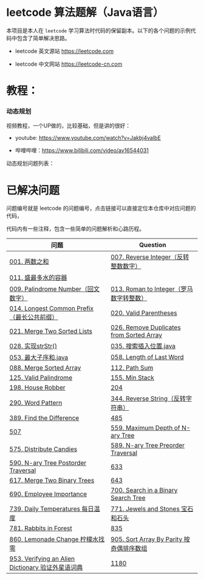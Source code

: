 # leetcode 算法题解（Java语言）

本项目是本人在 `leetcode` 学习算法时代码的保留副本。以下的各个问题的示例代码中包含了简单解决思路。

- leetcode 英文源站 https://leetcode.com

- leetcode 中文网站 https://leetcode-cn.com

# 教程：

### 动态规划

视频教程，一个UP做的，比较基础，但是讲的很好：

- youtube: https://www.youtube.com/watch?v=Jakbj4vaIbE

- 哔哩哔哩：https://www.bilibili.com/video/av16544031

动态规划问题列表：

<!-- 
    此处使用了 github 支持的锚点写法。
    教程地址：https://my.oschina.net/antsky/blog/1475173?utm_medium=referral
    
    如果要在  github 中使用锚点，使用下面这种写法就可以了
    - [198](#198-house-robber)
 -->


# 已解决问题

问题编号就是 leetcode 的问题编号，点击链接可以直接定位本仓库中对应问题的代码，

代码内有一些注释，包含一些简单的问题解析和心路历程。

问题 | Question
--- | ---
[001. 两数之和](./src/main/java/me/liluyang/leetcode/problem001/Solution.java) | [007. Reverse Integer（反转整数数字）](./src/main/java/me/liluyang/leetcode/problem007/Solution.java)
[011. 盛最多水的容器](./src/main/java/me/liluyang/leetcode/Solution11.java) |
[009. Palindrome Number（回文数字）](./src/main/java/me/liluyang/leetcode/problem009/Solution.java) | [013. Roman to Integer（罗马数字转整数）](./src/main/java/me/liluyang/leetcode/problem013/Solution.java)
[014. Longest Common Prefix（最长公共前缀）](./src/main/java/me/liluyang/leetcode/problem014/Solution.java) | [020. Valid Parentheses](./src/main/java/me/liluyang/leetcode/problem020/Solution.java)
[021. Merge Two Sorted Lists](./src/main/java/me/liluyang/leetcode/problem021/Solution.java) | [026. Remove Duplicates from Sorted Array](./src/main/java/me/liluyang/leetcode/problem026/Solution.java)
[028. 实现strStr()](./src/main/java/me/liluyang/leetcode/28.实现str-str.java) | [035. 搜索插入位置.java](./src/main/java/me/liluyang/leetcode/35.搜索插入位置.java)
[053. 最大子序和.java](./src/main/java/me/liluyang/leetcode/53.最大子序和.java) | [058. Length of Last Word](./src/main/java/me/liluyang/leetcode/problem058/Solution.java)
[088. Merge Sorted Array](./src/main/java/me/liluyang/leetcode/problem088/Solution.java) | [112. Path Sum](./src/main/java/me/liluyang/leetcode/problem112/Solution.java)
[125. Valid Palindrome](./src/main/java/me/liluyang/leetcode/problem125/Solution.java) | [155. Min Stack](./src/main/java/me/liluyang/leetcode/problem155/MinStack.java)
[198. House Robber](./src/main/java/me/liluyang/leetcode/problem198/Solution.java) | [204](./src/main/java/me/liluyang/leetcode/Solution204.java)
[290. Word Pattern](./src/main/java/me/liluyang/leetcode/problem290/Solution.java) | [344. Reverse String（反转字符串）](./src/main/java/me/liluyang/leetcode/problem344/Solution.java)
[389. Find the Difference](./src/main/java/me/liluyang/leetcode/problem389/Solution.java) | [485](./src/main/java/me/liluyang/leetcode/Solution485.java)
[507](./src/main/java/me/liluyang/leetcode/Solution507.java) | [559. Maximum Depth of N-ary Tree](./src/main/java/me/liluyang/leetcode/problem559/Solution.java)
[575. Distribute Candies](./src/main/java/me/liluyang/leetcode/problem575/Solution.java) | [589. N-ary Tree Preorder Traversal](./src/main/java/me/liluyang/leetcode/problem589/Solution.java)
[590. N-ary Tree Postorder Traversal](./src/main/java/me/liluyang/leetcode/problem590/Solution.java) | [633](./src/main/java/me/liluyang/leetcode/Solution633.java)
[617. Merge Two Binary Trees](./src/main/java/me/liluyang/leetcode/problem617/Solution.java) | [643](./src/main/java/me/liluyang/leetcode/Solution643.java) 
[690. Employee Importance](./src/main/java/me/liluyang/leetcode/problem690/Solution.java) | [700. Search in a Binary Search Tree](./src/main/java/me/liluyang/leetcode/problem700/Solution.java)
[739. Daily Temperatures 每日温度](./src/main/java/me/liluyang/leetcode/problem739/Solution.java) | [771. Jewels and Stones 宝石和石头](./src/main/java/me/liluyang/leetcode/problem771/Solution.java)
[781. Rabbits in Forest](./src/main/java/me/liluyang/leetcode/problem781/Solution.java) | [835](./src/main/java/me/liluyang/leetcode/Solution835.java)
[860. Lemonade Change 柠檬水找零](./src/main/java/me/liluyang/leetcode/problem860/Solution.java)| [905. Sort Array By Parity 按奇偶排序数组](./src/main/java/me/liluyang/leetcode/problem905/Solution.java)
[953. Verifying an Alien Dictionary 验证外星语词典](./src/main/java/me/liluyang/leetcode/problem953/Solution.java) | [1180](./src/main/java/me/liluyang/leetcode/Solution1180.java)


